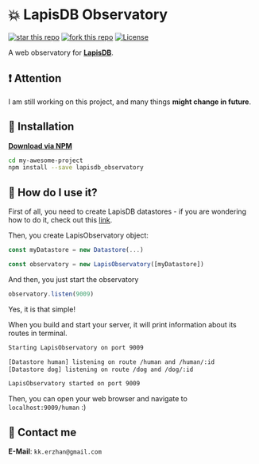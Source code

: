 # 💥 LapisDB Observatory

[![star this repo](http://githubbadges.com/star.svg?user=kekland&repo=lapisdb_observatory&style=flat)](https://github.com/kekland/lapisdb_observatory)
[![fork this repo](http://githubbadges.com/fork.svg?user=kekland&repo=lapisdb_observatory&style=flat)](https://github.com/kekland/lapisdb_observatory/fork)
[![License](https://img.shields.io/github/license/kekland/lapisdb_observatory.svg)](https://github.com/kekland/lapisdb_observatory)

A web observatory for [**LapisDB**](https://github.com/kekland/lapisdb).

## ❗ Attention

I am still working on this project, and many things **might change in future**.

## 💾 Installation

[**Download via NPM**](https://https://www.npmjs.com/package/lapisdb_observatory)

```bash
cd my-awesome-project
npm install --save lapisdb_observatory
```
## 🔨 How do I use it?

First of all, you need to create LapisDB datastores - if you are wondering how to do it, check out this [link](https://github.com/kekland/lapisdb).

Then, you create LapisObservatory object:
```ts
const myDatastore = new Datastore(...)

const observatory = new LapisObservatory([myDatastore])
```

And then, you just start the observatory
```ts
observatory.listen(9009)
```

Yes, it is that simple!

When you build and start your server, it will print information about its routes in terminal.
```bash
Starting LapisObservatory on port 9009

[Datastore human] listening on route /human and /human/:id
[Datastore dog] listening on route /dog and /dog/:id

LapisObservatory started on port 9009
```

Then, you can open your web browser and navigate to `localhost:9009/human` :)

## 📧 Contact me

**E-Mail**: `kk.erzhan@gmail.com`
